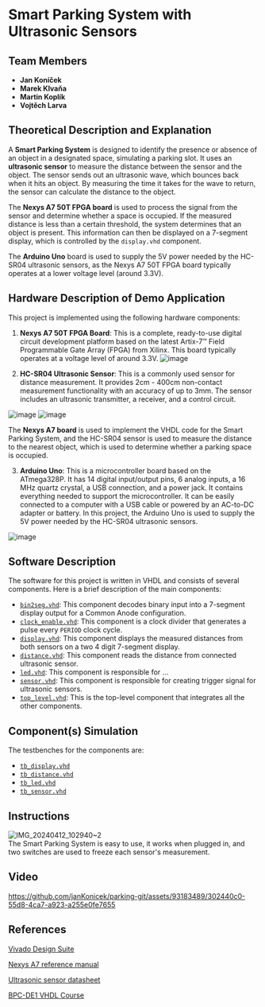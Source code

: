 # Smart Parking System with Ultrasonic Sensors

## Team Members
- **Jan Koníček**
- **Marek Klvaňa**
- **Martin Koplík**
- **Vojtěch Larva**

## Theoretical Description and Explanation
A **Smart Parking System** is designed to identify the presence or absence of an object in a designated space, simulating a parking slot. It uses an **ultrasonic sensor** to measure the distance between the sensor and the object. The sensor sends out an ultrasonic wave, which bounces back when it hits an object. By measuring the time it takes for the wave to return, the sensor can calculate the distance to the object.

The **Nexys A7 50T FPGA board** is used to process the signal from the sensor and determine whether a space is occupied. If the measured distance is less than a certain threshold, the system determines that an object is present. This information can then be displayed on a 7-segment display, which is controlled by the `display.vhd` component.

The **Arduino Uno** board is used to supply the 5V power needed by the HC-SR04 ultrasonic sensors, as the Nexys A7 50T FPGA board typically operates at a lower voltage level (around 3.3V).

## Hardware Description of Demo Application

This project is implemented using the following hardware components:

1. **Nexys A7 50T FPGA Board**: This is a complete, ready-to-use digital circuit development platform based on the latest Artix-7™ Field Programmable Gate Array (FPGA) from Xilinx. This board typically operates at a voltage level of around 3.3V.
![image](https://github.com/janKonicek/parking-git/assets/93183489/cbf24484-7c8d-4d5f-881c-a81818e93501)

2. **HC-SR04 Ultrasonic Sensor**: This is a commonly used sensor for distance measurement. It provides 2cm - 400cm non-contact measurement functionality with an accuracy of up to 3mm. The sensor includes an ultrasonic transmitter, a receiver, and a control circuit.

![image](https://github.com/janKonicek/parking-git/assets/93183489/2e5aff0d-3f97-40c2-8d31-db44c93f5ace)
![image](https://github.com/janKonicek/parking-git/assets/93183489/474df8db-e183-4e10-91af-cf07379e7d18)

The **Nexys A7 board** is used to implement the VHDL code for the Smart Parking System, and the HC-SR04 sensor is used to measure the distance to the nearest object, which is used to determine whether a parking space is occupied.

3. **Arduino Uno**: This is a microcontroller board based on the ATmega328P. It has 14 digital input/output pins, 6 analog inputs, a 16 MHz quartz crystal, a USB connection, and a power jack. It contains everything needed to support the microcontroller. It can be easily connected to a computer with a USB cable or powered by an AC-to-DC adapter or battery. In this project, the Arduino Uno is used to supply the 5V power needed by the HC-SR04 ultrasonic sensors.

![image](https://github.com/janKonicek/parking-git/assets/93183489/d88f189f-c7eb-49b9-8463-163a6273231d)


## Software Description
The software for this project is written in VHDL and consists of several components. Here is a brief description of the main components:

- [`bin2seg.vhd`](./design/bin2seg.vhd): This component decodes binary input into a 7-segment display output for a Common Anode configuration.
- [`clock_enable.vhd`](./design/clock_enable.vhd): This component is a clock divider that generates a pulse every `PERIOD` clock cycle.
- [`display.vhd`](./design/display.vhd): This component displays the measured distances from both sensors on a two 4 digit 7-segment display.
- [`distance.vhd`](./design/distance.vhd): This component reads the distance from connected ultrasonic sensor.
- [`led.vhd`](./design/led.vhd): This component is responsible for ...
- [`sensor.vhd`](./design/sensor.vhd): This component is responsible for creating trigger signal for ultrasonic sensors.
- [`top_level.vhd`](./design/top_level.vhd): This is the top-level component that integrates all the other components.


## Component(s) Simulation
The testbenches for the components are:
- [`tb_display.vhd`](./simulation/tb_display.vhd)
- [`tb_distance.vhd`](./simulation/tb_distance.vhd)
- [`tb_led.vhd`](./simulation/tb_led.vhd)
- [`tb_sensor.vhd`](./simulation/tb_sensor.vhd)

## Instructions
![IMG_20240412_102940~2](https://github.com/janKonicek/parking-git/assets/93183489/9468692e-0fee-4770-8775-8740f2afcc37)  
The Smart Parking System is easy to use, it works when plugged in, and two switches are used to freeze each sensor's measurement. 

## Video
https://github.com/janKonicek/parking-git/assets/93183489/302440c0-55d8-4ca7-a923-a255e0fe7655

## References
[Vivado Design Suite](https://www.xilinx.com/products/design-tools/vivado.html)  

[Nexys A7 reference manual](https://digilent.com/reference/programmable-logic/nexys-a7/reference-manual)  

[Ultrasonic sensor datasheet](https://dratek.cz/docs/produkty/0/773/eses1500636000.pdf)

[BPC-DE1 VHDL Course](https://github.com/tomas-fryza/vhdl-course/)